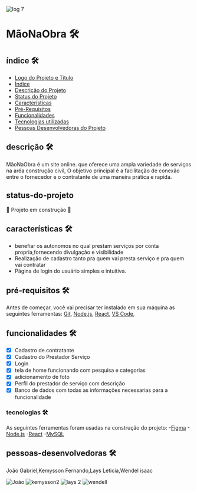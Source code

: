 ![log 7](https://github.com/MaoNaObraa/MaoNaObra/assets/130847061/e2dce28e-acdf-46f6-8a0e-ab12c5d56655)


# MãoNaObra 🛠️

## índice 🛠️

* [Logo do Projeto e Título](#logo)
* [Índice](#índice)
* [Descrição do Projeto](#descrição)
* [Status do Projeto](#status-do-projeto)
* [Características](#características)
* [Pré-Requisitos](#pré-requisitos)
* [Funcionalidades](#funcionalidades)
* [Tecnologias utilizadas](#tecnologias)
* [Pessoas Desenvolvedoras do Projeto](#pessoas-desenvolvedoras)

## descrição 🛠️
MãoNaObra é um site online. que oferece uma ampla variedade de serviços na aréa construção civil, O objetivo principal é a facilitação de conexão entre o fornecedor e o contratante de uma maneira prática e rapida.


## status-do-projeto 

 🚧 Projeto em construção  🚧

## características 🛠️

- benefiar os autonomos no qual prestam serviços por conta propria,fornecendo divulgação e visibilidade
- Realização de cadastro tanto pra quem vai presta serviço e pra quem vai contratar
- Página de login do usuário simples e intuitiva.

## pré-requisitos 🛠️
Antes de começar, você vai precisar ter instalado em sua máquina as seguintes ferramentas:
[Git](https://git-scm.com),
[Node.js](https://nodejs.org/en/),
[React](https://pt-br.reactjs.org/),
[VS Code](https://code.visualstudio.com/download),


## funcionalidades 🛠️

- [x] Cadastro de contratante
- [x] Cadastro do Prestador Serviço
- [x] Login
- [x] tela de home funcionando com pesquisa e categorias
- [x] adicionamento de foto 
- [x] Perfil do prestador de serviço com descrição
- [x] Banco de dados com todas as informações necessarias para a funcionalidade

### tecnologias 🛠️

As seguintes ferramentas foram usadas na construção do projeto:
-[Figma](https://www.figma.com/)
-[Node.js](https://nodejs.org/en/)
-[React](https://pt-br.reactjs.org/)
-[MySQL](https://mysql.com/)

## pessoas-desenvolvedoras 🛠️

João Gabriel,Kemysson Fernando,Lays Leticia,Wendel isaac

![João](https://github.com/MaoNaObraa/MaoNaObra/assets/130847061/2229f4dd-fa3f-4c78-898a-791de6fd28d8)  ![kemysson2](https://github.com/MaoNaObraa/MaoNaObra/assets/130847061/4ac21bd4-32d2-43ad-8346-181b8c787c38)
 ![lays 2](https://github.com/MaoNaObraa/MaoNaObra/assets/130847061/79e84e0f-ef62-487b-b351-87f92f4dada2) ![wendell](https://github.com/MaoNaObraa/MaoNaObra/assets/130847061/f4294be8-8596-417a-893b-357c7564577a)



